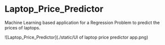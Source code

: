 # Laptop_Price_Predictor
Machine Learning based application for a Regression Problem to predict the prices of laptops.

<!-- Add image -->
![Laptop_Price_Predictor](./static/UI of laptop price predictor app.png)

